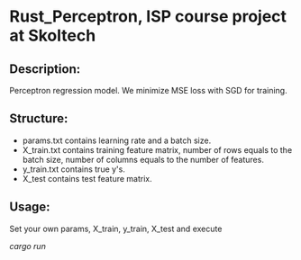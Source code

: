 # Rust_Perceptron, ISP course project at Skoltech

## Description:
Perceptron regression model. We minimize MSE loss with SGD for training.

## Structure:
 * params.txt contains learning rate and a batch size.
 * X_train.txt contains training feature matrix, number of rows equals to the batch size, number of columns equals to the number of features.
 * y_train.txt contains true y's.
 * X_test contains test feature matrix.

## Usage: 
Set your own params, X_train, y_train, X_test and execute

*cargo run*

